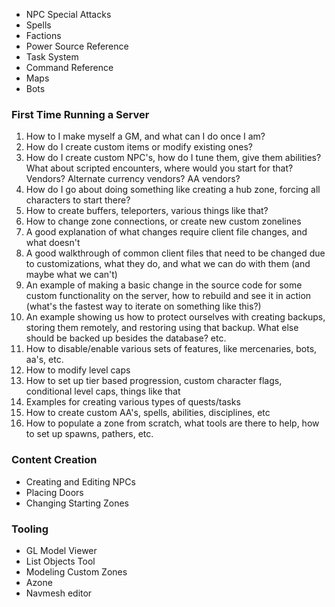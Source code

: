 * NPC Special Attacks
* Spells
* Factions
* Power Source Reference
* Task System
* Command Reference
* Maps
* Bots

### First Time Running a Server
1. How to I make myself a GM, and what can I do once I am?
2. How do I create custom items or modify existing ones?
3. How do I create custom NPC's, how do I tune them, give them abilities? What about scripted encounters, where would you start for that? Vendors? Alternate currency vendors? AA vendors?
4. How do I go about doing something like creating a hub zone, forcing all characters to start there?
5. How to create buffers, teleporters, various things like that?
6. How to change zone connections, or create new custom zonelines
7. A good explanation of what changes require client file changes, and what doesn't
8. A good walkthrough of common client files that need to be changed due to customizations, what they do, and what we can do with them (and maybe what we can't)
9. An example of making a basic change in the source code for some custom functionality on the server, how to rebuild and see it in action (what's the fastest way to iterate on something like this?)
10. An example showing us how to protect ourselves with creating backups, storing them remotely, and restoring using that backup. What else should be backed up besides the database? etc.
11. How to disable/enable various sets of features, like mercenaries, bots, aa's, etc.
12. How to modify level caps
13. How to set up tier based progression, custom character flags, conditional level caps, things like that
14. Examples for creating various types of quests/tasks
15. How to create custom AA's, spells, abilities, disciplines, etc
16. How to populate a zone from scratch, what tools are there to help, how to set up spawns, pathers, etc.

### Content Creation
* Creating and Editing NPCs
* Placing Doors
* Changing Starting Zones

### Tooling

* GL Model Viewer
* List Objects Tool
* Modeling Custom Zones
* Azone
* Navmesh editor